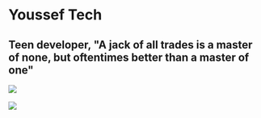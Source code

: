 # Youssef Tech
## Teen developer, "A jack of all trades is a master of none, but oftentimes better than a master of one"
<picture>
  <source
    srcset="https://github-readme-stats.vercel.app/api?username=yousseftechdev&show_icons=true&theme=nord&show=reviews,discussions_started,discussions_answered,prs_merged,prs_merged_percentage"
    media="(prefers-color-scheme: dark)"
  />
  <source
    srcset="https://github-readme-stats.vercel.app/api?username=yousseftechdev&show_icons=true&theme=light&show=reviews,discussions_started,discussions_answered,prs_merged,prs_merged_percentage"
    media="(prefers-color-scheme: light), (prefers-color-scheme: no-preference)"
  />
  <img src="https://github-readme-stats.vercel.app/api?username=yousseftech&show_icons=true" />
</picture>
<br>
<picture>
  <source
    srcset="https://github-readme-stats.hackclub.dev/api/wakatime?username=yousseftechdev&api_domain=hackatime.hackclub.com&theme=nord&custom_title=Time+spent+on+VSCode+(since+November+of+2024)&layout=compact&cache_seconds=0&langs_count=8"
    media="(prefers-color-scheme: dark)"
  />
  <source
    srcset="[https://github-readme-stats.vercel.app/api/top-langs/?username=yousseftechdev&langs_count=8&layout=pie&theme=light](https://github-readme-stats.hackclub.dev/api/wakatime?username=yousseftechdev&api_domain=hackatime.hackclub.com&theme=light&custom_title=Time+spent+on+VSCode+(since+November+of+2024)&layout=compact&cache_seconds=0&langs_count=8)"
    media="(prefers-color-scheme: light), (prefers-color-scheme: no-preference)"
  />
</picture>
<br>
<picture>
  <source
    srcset="https://github-readme-stats.vercel.app/api/top-langs/?username=yousseftechdev&langs_count=8&layout=pie&theme=nord"
    media="(prefers-color-scheme: dark)"
  />
  <source
    srcset="https://github-readme-stats.vercel.app/api/top-langs/?username=yousseftechdev&langs_count=8&layout=pie&theme=light"
    media="(prefers-color-scheme: light), (prefers-color-scheme: no-preference)"
  />
  <img src="https://github-readme-stats.vercel.app/api?username=yousseftech&show_icons=true" />
</picture>


<!--
**yousseftechdev/yousseftechdev** is a ✨ _special_ ✨ repository because its `README.md` (this file) appears on your GitHub profile.

Here are some ideas to get you started:

- 🔭 I’m currently working on ...
- 🌱 I’m currently learning ...
- 👯 I’m looking to collaborate on ...
- 🤔 I’m looking for help with ...
- 💬 Ask me about ...
- 📫 How to reach me: ...
- 😄 Pronouns: ...
- ⚡ Fun fact: ...
-->
